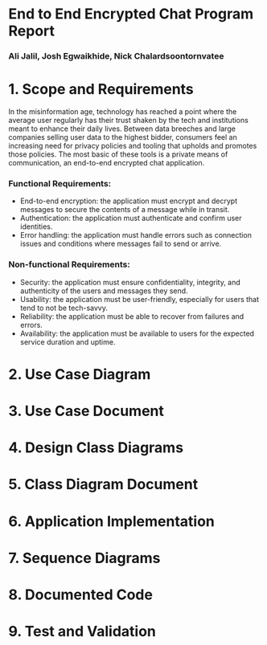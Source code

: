 # End to End Encrypted Chat Program Report
### Ali Jalil, Josh Egwaikhide, Nick Chalardsoontornvatee
# 1. Scope and Requirements
In the misinformation age, technology has reached a point where the average user regularly has their trust shaken by the tech and institutions meant to enhance their daily lives. Between data breeches and large companies selling user data to the highest bidder, consumers feel an increasing need for privacy policies and tooling that upholds and promotes those policies. The most basic of these tools is a private means of communication, an end-to-end encrypted chat application.
### Functional Requirements:
- End-to-end encryption: the application must encrypt and decrypt messages to secure the contents of a message while in transit.
- Authentication: the application must authenticate and confirm user identities.
- Error handling: the application must handle errors such as connection issues and conditions where messages fail to send or arrive.
### Non-functional Requirements:
- Security: the application must ensure confidentiality, integrity, and authenticity of the users and messages they send.
- Usability: the application must be user-friendly, especially for users that tend to not be tech-savvy.
- Reliability: the application must be able to recover from failures and errors.
- Availability: the application must be available to users for the expected service duration and uptime.
# 2. Use Case Diagram

# 3. Use Case Document

# 4. Design Class Diagrams

# 5. Class Diagram Document

# 6. Application Implementation

# 7. Sequence Diagrams

# 8. Documented Code

# 9. Test and Validation

